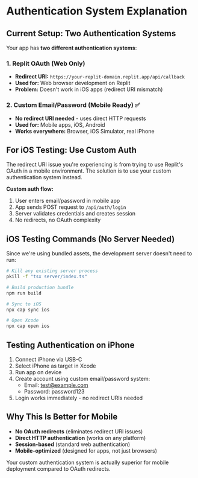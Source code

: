 # Authentication System Explanation

## Current Setup: Two Authentication Systems

Your app has **two different authentication systems**:

### 1. Replit OAuth (Web Only)
- **Redirect URI:** `https://your-replit-domain.replit.app/api/callback`
- **Used for:** Web browser development on Replit
- **Problem:** Doesn't work in iOS apps (redirect URI mismatch)

### 2. Custom Email/Password (Mobile Ready) ✅
- **No redirect URI needed** - uses direct HTTP requests
- **Used for:** Mobile apps, iOS, Android
- **Works everywhere:** Browser, iOS Simulator, real iPhone

## For iOS Testing: Use Custom Auth

The redirect URI issue you're experiencing is from trying to use Replit's OAuth in a mobile environment. The solution is to use your custom authentication system instead.

**Custom auth flow:**
1. User enters email/password in mobile app
2. App sends POST request to `/api/auth/login`
3. Server validates credentials and creates session
4. No redirects, no OAuth complexity

## iOS Testing Commands (No Server Needed)

Since we're using bundled assets, the development server doesn't need to run:

```bash
# Kill any existing server process
pkill -f "tsx server/index.ts"

# Build production bundle
npm run build

# Sync to iOS
npx cap sync ios  

# Open Xcode
npx cap open ios
```

## Testing Authentication on iPhone

1. Connect iPhone via USB-C
2. Select iPhone as target in Xcode
3. Run app on device
4. Create account using custom email/password system:
   - Email: test@example.com
   - Password: password123
5. Login works immediately - no redirect URIs needed

## Why This Is Better for Mobile

- **No OAuth redirects** (eliminates redirect URI issues)
- **Direct HTTP authentication** (works on any platform)
- **Session-based** (standard web authentication)
- **Mobile-optimized** (designed for apps, not just browsers)

Your custom authentication system is actually superior for mobile deployment compared to OAuth redirects.